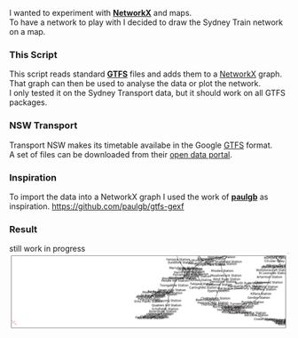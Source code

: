 I wanted to experiment with **[NetworkX]** and maps.<br>
To have a network to play with I decided to draw the Sydney Train network on a map.

### This Script
This script reads standard **[GTFS]** files and adds them to a [NetworkX] graph.<br>
That graph can then be used to analyse the data or plot the network. <BR>
I only tested it on the Sydney Transport data, but it should work on all GTFS packages.

### NSW Transport
Transport NSW makes its timetable availabe in the Google [GTFS] format.<br>
A set of files can be downloaded from their [open data portal].

### Inspiration
To import the data into a NetworkX graph I used the work of **[paulgb]** as inspiration.
https://github.com/paulgb/gtfs-gexf

### Result
still work in progress
![Map of the Network](./images/map-plot.png)



[GTFS]: https://developers.google.com/transit/gtfs/reference/
[open data portal]:https://opendata.transport.nsw.gov.au/
[paulgb]:https://github.com/paulgb/
[NetworkX]:https://networkx.github.io/
